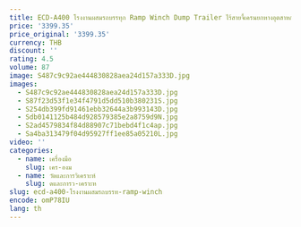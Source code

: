 ```yaml
---
title: ECD-A400 โรงงานผสมรถบรรทุก Ramp Winch Dump Trailer ไร้สายจี้เครนยกหางอุตสาหกรรมสมาร์ทวิทยุรีโมทคอนโทรล
price: '3399.35'
price_original: '3399.35'
currency: THB
discount: ''
rating: 4.5
volume: 87
image: S487c9c92ae444830828aea24d157a333D.jpg
images:
  - S487c9c92ae444830828aea24d157a333D.jpg
  - S87f23d53f1e34f4791d5dd510b380231S.jpg
  - S254db399fd91461ebb32644a3b993143D.jpg
  - Sdb0141125b484d928579385e2a8759d9N.jpg
  - S2ad4579834f84d88907c71bebd4f1c4ap.jpg
  - Sa4ba313479f04d95927ff1ee85a05210L.jpg
video: ''
categories:
  - name: เครื่องมือ
    slug: เคร-องม
  - name: วัดและการวิเคราะห์
    slug: ดและการว-เคราะห
slug: ecd-a400-โรงงานผสมรถบรรท-ramp-winch
encode: omP78IU
lang: th
---
```

  